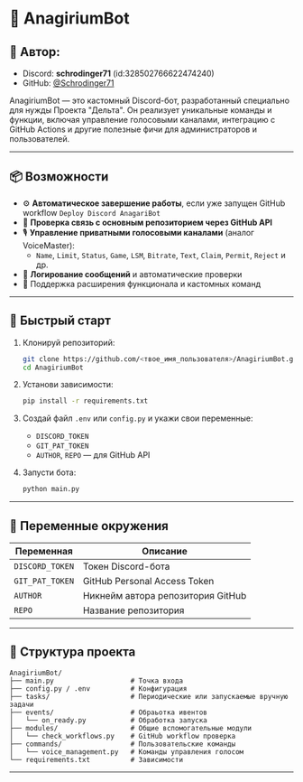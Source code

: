 # 🤖 AnagiriumBot

## 👤 Автор:  
- Discord: **schrodinger71** (id:328502766622474240)
- GitHub: [@Schrodinger71](https://github.com/Schrodinger71)


AnagiriumBot — это кастомный Discord-бот, разработанный специально для нужды Проекта "Дельта". Он реализует уникальные команды и функции, включая управление голосовыми каналами, интеграцию с GitHub Actions и другие полезные фичи для администраторов и пользователей.

---

## 📦 Возможности

- ⚙️ **Автоматическое завершение работы**, если уже запущен GitHub workflow `Deploy Discord AnagariBot`
- 🔐 **Проверка связь с основным репозиторием через GitHub API**
- 🎙 **Управление приватными голосовыми каналами** (аналог VoiceMaster):
  - `Name`, `Limit`, `Status`, `Game`, `LSM`, `Bitrate`, `Text`, `Claim`, `Permit`, `Reject` и др.
- 💬 **Логирование сообщений** и автоматические проверки
- 🧪 Поддержка расширения функционала и кастомных команд

---

## 🚀 Быстрый старт

1. Клонируй репозиторий:
   ```bash
   git clone https://github.com/<твое_имя_пользователя>/AnagiriumBot.git
   cd AnagiriumBot


2. Установи зависимости:

   ```bash
   pip install -r requirements.txt
   ```

3. Создай файл `.env` или `config.py` и укажи свои переменные:

   * `DISCORD_TOKEN`
   * `GIT_PAT_TOKEN`
   * `AUTHOR`, `REPO` — для GitHub API

4. Запусти бота:

   ```bash
   python main.py
   ```

---

## 🔐 Переменные окружения

| Переменная      | Описание                          |
| --------------- | --------------------------------- |
| `DISCORD_TOKEN` | Токен Discord-бота                |
| `GIT_PAT_TOKEN` | GitHub Personal Access Token      |
| `AUTHOR`        | Никнейм автора репозитория GitHub |
| `REPO`          | Название репозитория              |

---

## 📁 Структура проекта

```
AnagiriumBot/
├── main.py                   # Точка входа
├── config.py / .env          # Конфигурация
├── tasks/                    # Периодические или запускаемые вручную задачи
├── events/                   # Обраьотка ивентов
│   └── on_ready.py           # Обработка запуска
├── modules/                  # Общие вспомогательные модули
│   └── check_workflows.py    # GitHub workflow проверка
├── commands/                 # Пользовательские команды
│   └── voice_management.py   # Команды управления голосом
└── requirements.txt          # Зависимости
```

---
